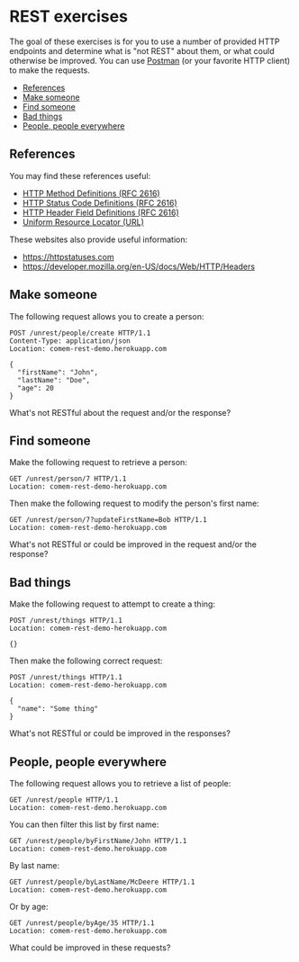 # REST exercises

The goal of these exercises is for you to use a number of provided HTTP
endpoints and determine what is "not REST" about them, or what could otherwise
be improved. You can use [Postman](https://www.postman.com/downloads/) (or your
favorite HTTP client) to make the requests.

<!-- START doctoc generated TOC please keep comment here to allow auto update -->
<!-- DON'T EDIT THIS SECTION, INSTEAD RE-RUN doctoc TO UPDATE -->

- [References](#references)
- [Make someone](#make-someone)
- [Find someone](#find-someone)
- [Bad things](#bad-things)
- [People, people everywhere](#people-people-everywhere)

<!-- END doctoc generated TOC please keep comment here to allow auto update -->



## References

You may find these references useful:

* [HTTP Method Definitions (RFC 2616)](https://www.w3.org/Protocols/rfc2616/rfc2616-sec9.html)
* [HTTP Status Code Definitions (RFC 2616)](https://www.w3.org/Protocols/rfc2616/rfc2616-sec10.html)
* [HTTP Header Field Definitions (RFC 2616)](https://www.w3.org/Protocols/rfc2616/rfc2616-sec14.html)
* [Uniform Resource Locator (URL)](https://en.wikipedia.org/wiki/URL)

These websites also provide useful information:

* https://httpstatuses.com
* https://developer.mozilla.org/en-US/docs/Web/HTTP/Headers



## Make someone

The following request allows you to create a person:

```http
POST /unrest/people/create HTTP/1.1
Content-Type: application/json
Location: comem-rest-demo.herokuapp.com

{
  "firstName": "John",
  "lastName": "Doe",
  "age": 20
}
```

What's not RESTful about the request and/or the response?



## Find someone

Make the following request to retrieve a person:

```http
GET /unrest/person/7 HTTP/1.1
Location: comem-rest-demo-herokuapp.com
```

Then make the following request to modify the person's first name:

```http
GET /unrest/person/7?updateFirstName=Bob HTTP/1.1
Location: comem-rest-demo-herokuapp.com
```

What's not RESTful or could be improved in the request and/or the response?



## Bad things

Make the following request to attempt to create a thing:

```http
POST /unrest/things HTTP/1.1
Location: comem-rest-demo-herokuapp.com

{}
```

Then make the following correct request:

```http
POST /unrest/things HTTP/1.1
Location: comem-rest-demo-herokuapp.com

{
  "name": "Some thing"
}
```

What's not RESTful or could be improved in the responses?



## People, people everywhere

The following request allows you to retrieve a list of people:

```http
GET /unrest/people HTTP/1.1
Location: comem-rest-demo.herokuapp.com
```

You can then filter this list by first name:

```http
GET /unrest/people/byFirstName/John HTTP/1.1
Location: comem-rest-demo.herokuapp.com
```

By last name:

```http
GET /unrest/people/byLastName/McDeere HTTP/1.1
Location: comem-rest-demo.herokuapp.com
```

Or by age:

```http
GET /unrest/people/byAge/35 HTTP/1.1
Location: comem-rest-demo.herokuapp.com
```

What could be improved in these requests?
